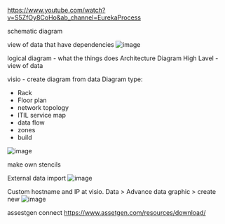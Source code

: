 https://www.youtube.com/watch?v=S5ZfOy8CoHo&ab_channel=EurekaProcess

schematic diagram

view of data that have dependencies
![image](https://user-images.githubusercontent.com/83261924/212737738-adb811c8-7d54-4d18-9ae4-16d05aea44fc.png)

logical  diagram - what the things does
Architecture Diagram
High Lavel - view of data

visio - create diagram from data
Diagram type:
* Rack
* Floor plan
* network topology 
* ITIL service map
* data flow
* zones
* build

![image](https://user-images.githubusercontent.com/83261924/212738898-536cc89e-1c61-4c69-9dd4-caca7040cf9d.png)

make own stencils

External data import
![image](https://user-images.githubusercontent.com/83261924/212777019-7d960304-009b-479a-8286-c77a75c99cf0.png)


Custom hostname and IP at visio.
Data > Advance data graphic > create new
![image](https://user-images.githubusercontent.com/83261924/212779158-3a505751-de0e-48e1-81dd-ab125b81d90f.png)

assestgen connect
https://www.assetgen.com/resources/download/


